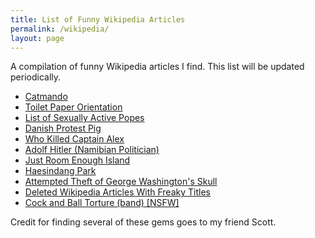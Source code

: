 ```yaml
---
title: List of Funny Wikipedia Articles
permalink: /wikipedia/
layout: page
---
```


A compilation of funny Wikipedia articles I find. 
This list will be updated periodically.

- [Catmando](https://en.wikipedia.org/wiki/Catmando)
- [Toilet Paper Orientation](https://en.wikipedia.org/wiki/Toilet_roll_holder#Orientation)
- [List of Sexually Active Popes](https://en.wikipedia.org/wiki/List_of_sexually_active_popes)
- [Danish Protest Pig](https://en.wikipedia.org/wiki/Danish_Protest_Pig)
- [Who Killed Captain Alex](https://en.wikipedia.org/wiki/Who_Killed_Captain_Alex%3F)
- [Adolf Hitler (Namibian Politician)](https://simple.wikipedia.org/wiki/Adolf_Hitler_Uunona)
- [Just Room Enough Island](https://en.wikipedia.org/wiki/Just_Room_Enough_Island)
- [Haesindang Park](https://en.wikipedia.org/wiki/Haesindang_Park)
- [Attempted Theft of George Washington's Skull](https://en.wikipedia.org/wiki/Attempted_theft_of_George_Washington%27s_skull)
- [Deleted Wikipedia Articles With Freaky Titles](https://en.wikipedia.org/wiki/Wikipedia:Deleted_articles_with_freaky_titles)
- [Cock and Ball Torture (band) [NSFW]](https://en.wikipedia.org/wiki/Cock_and_Ball_Torture_(band))

Credit for finding several of these gems goes to my friend Scott.
